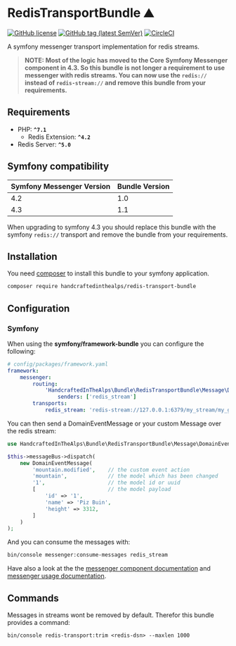 # RedisTransportBundle ⛰

[![GitHub license](https://img.shields.io/github/license/handcraftedinthealps/RedisTransportBundle.svg)](https://github.com/handcraftedinthealps/RedisTransportBundle/blob/master/LICENSE)
[![GitHub tag (latest SemVer)](https://img.shields.io/github/tag/handcraftedinthealps/RedisTransportBundle.svg)](https://github.com/handcraftedinthealps/RedisTransportBundle/releases)
[![CircleCI](https://circleci.com/gh/sulu/sulu/tree/develop.svg?style=shield)](https://circleci.com/gh/handcraftedinthealps/RedisTransportBundle/tree/master)

A symfony messenger transport implementation for redis streams.

> **NOTE: Most of the logic has moved to the Core Symfony Messenger component in 4.3. So this bundle is not longer a requirement to use messenger with redis streams. You can now use the `redis://` instead of `redis-stream://` and remove this bundle from your requirements.**

## Requirements

 - PHP: **`^7.1`**
    - Redis Extension: **`^4.2`**
 - Redis Server: **`^5.0`**

## Symfony compatibility

| Symfony Messenger Version | Bundle Version
|---------------------------|------------------
| 4.2                       | 1.0
| 4.3                       | 1.1

When upgrading to symfony 4.3 you should replace this bundle 
with the symfony `redis://` transport and remove the bundle
from your requirements.

## Installation

You need [composer](https://getcomposer.org) to install this bundle to your symfony application.

```bash
composer require handcraftedinthealps/redis-transport-bundle
```

## Configuration

### Symfony

When using the **symfony/framework-bundle** you can configure the following:

```yaml
# config/packages/framework.yaml
framework:
    messenger:
        routing:
            'HandcraftedInTheAlps\Bundle\RedisTransportBundle\Message\DomainEventMessage':
                senders: ['redis_stream']
        transports:
            redis_stream: 'redis-stream://127.0.0.1:6379/my_stream/my_group/my_consumer'
```

You can then send a DomainEventMessage or your custom Message over the redis stream:

```php
use HandcraftedInTheAlps\Bundle\RedisTransportBundle\Message\DomainEventMessage;

$this->messageBus->dispatch(
    new DomainEventMessage(
        'mountain.modified',    // the custom event action
        'mountain',             // the model which has been changed
        '1',                    // the model id or uuid
        [                       // the model payload
            'id' => '1',
            'name' => 'Piz Buin',
            'height' => 3312,
        ]
    )
);
```

And you can consume the messages with:

```bash
bin/console messenger:consume-messages redis_stream
```

Have also a look at the the [messenger component documentation](https://symfony.com/doc/current/components/messenger.html) and [messenger usage documentation](https://symfony.com/doc/current/messenger.html).


## Commands

Messages in streams wont be removed by default. Therefor this bundle provides a command:

```
bin/console redis-transport:trim <redis-dsn> --maxlen 1000
```
